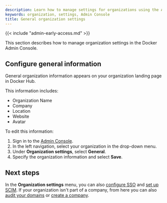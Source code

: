 ```yaml
---
description: Learn how to manage settings for organizations using the Admin Console.
keywords: organization, settings, Admin Console
title: General organization settings
---
```


{{< include "admin-early-access.md" >}}

This section describes how to manage organization settings in the Docker Admin Console.

## Configure general information

General organization information appears on your organization landing page in Docker Hub.

This information includes:
 - Organization Name
 - Company
 - Location
 - Website
 - Avatar

To edit this information:

1. Sign in to the [Admin Console](https://admin.docker.com).
2. In the left navigation, select your organization in the drop-down menu.
3. Under **Organization settings**, select **General**.
4. Specify the organization information and select **Save**.

## Next steps

In the **Organization settings** menu, you can also [configure SSO](../../security/for-admins/single-sign-on/configure/) and [set up SCIM](../../security/for-admins/scim.md). If your organization isn't part of a company, from here you can also [audit your domains](../../security/for-admins/domain-audit.md) or [create a company](new-company.md).
